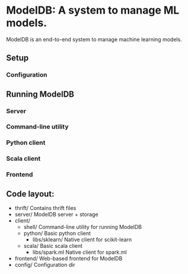 # ModelDB: A system to manage ML models.

ModelDB is an end-to-end system to manage machine learning models.

## Setup

### Configuration

## Running ModelDB

### Server

### Command-line utility

### Python client

### Scala client

### Frontend

## Code layout:

- thrift/   Contains thrift files
- server/   ModelDB server + storage
- client/
  - shell/  Command-line utility for running ModelDB
  - python/ Basic python client
    - libs/sklearn/  Native client for scikit-learn
  - scala/  Basic scala client
    - libs/spark.ml Native client for spark.ml
- frontend/ Web-based frontend for ModelDB
- config/   Configuration dir
